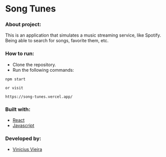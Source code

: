# Song Tunes
### About project:
This is an application that simulates a music streaming service, like Spotify. Being able to search for songs, favorite them, etc.
### How to run:
- Clone the repository.
- Run the following commands:
```
npm start

or visit

https://song-tunes.vercel.app/
```
### Built with:
- [React](https://pt-br.reactjs.org/)
- [Javascript](https://developer.mozilla.org/pt-BR/docs/Web/JavaScript)
### Developed by:
- [Vinicius Vieira](https://www.linkedin.com/in/viniciusvieirac/)
